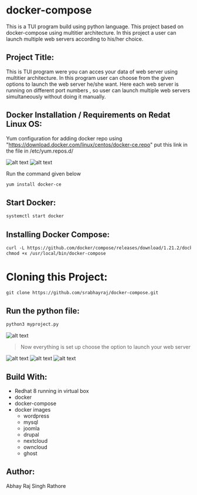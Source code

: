 # docker-compose
This is a TUI program build using python language. This project based on docker-compose using multitier architecture. In this project a user can launch multiple web servers according to his/her choice.
## Project Title:
This is TUI program were you can acces your data of web server using multitier architecture.  In this program user can choose from the given options to launch the web server he/she want. Here each web server is running on different port numbers , so user can launch multiple web servers simultaneously without doing it manually.

## Docker Installation  / Requirements on Redat Linux OS:
Yum configuration for adding docker repo using "https://download.docker.com/linux/centos/docker-ce.repo" put this link in the file in /etc/yum.repos.d/

![alt text](https://github.com/srabhayraj/docker-compose/blob/master/repo_directory.png)
![alt text](https://github.com/srabhayraj/docker-compose/blob/master/docker_repo.png)

Run the command given below
``` html 
yum install docker-ce
```

## Start Docker:
``` html
systemctl start docker
```

## Installing Docker Compose:
``` html
curl -L https://github.com/docker/compose/releases/download/1.21.2/docker-compose-`uname -s`-`uname -m` -o /usr/local/bin/docker-compose
chmod +x /usr/local/bin/docker-compose
```
# Cloning this Project:
``` html
git clone https://github.com/srabhayraj/docker-compose.git
```
## Run the python file:
``` html
python3 myproject.py
```
![alt text](https://github.com/srabhayraj/docker-compose/blob/master/view.png)

> Now everything is set up
> choose the option to launch your web server

![alt text](https://github.com/srabhayraj/docker-compose/blob/master/web01.png)
![alt text](https://github.com/srabhayraj/docker-compose/blob/master/web02.png)
![alt text](https://github.com/srabhayraj/docker-compose/blob/master/web03.png)

## Build With:
- Redhat 8 running in virtual box
- docker
- docker-compose
- docker images
  - wordpress
  - mysql
  - joomla
  - drupal
  - nextcloud
  - owncloud
  - ghost
  
## Author:
Abhay Raj Singh Rathore
